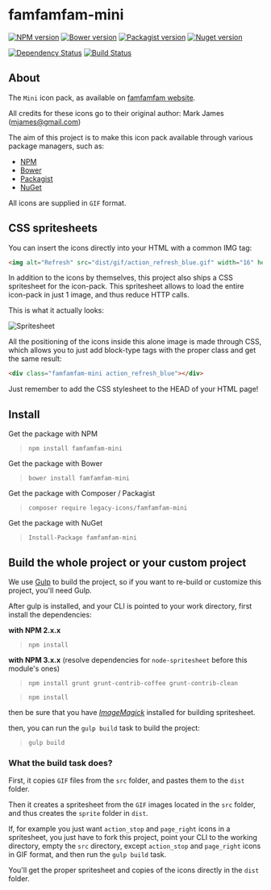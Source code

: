 # famfamfam-mini

[![NPM version](https://img.shields.io/npm/v/famfamfam-mini.svg)](https://www.npmjs.org/package/famfamfam-mini)
[![Bower version](https://img.shields.io/bower/v/famfamfam-mini.svg)](http://bower.io/search/?q=famfamfam-mini)
[![Packagist version](https://img.shields.io/packagist/v/legacy-icons/famfamfam-mini.svg)](https://packagist.org/packages/legacy-icons/famfamfam-mini)
[![Nuget version](https://img.shields.io/nuget/v/famfamfam-mini.svg)](https://www.nuget.org/packages/famfamfam-mini/)

[![Dependency Status](https://img.shields.io/david/dev/legacy-icons/famfamfam-mini.svg)](https://david-dm.org/legacy-icons/famfamfam-mini)
[![Build Status](https://img.shields.io/travis/legacy-icons/famfamfam-mini.svg)](https://travis-ci.org/legacy-icons/famfamfam-mini)




## About

The `Mini` icon pack, as available on [famfamfam website](http://www.famfamfam.com/lab/icons/mini/).

All credits for these icons go to their original author: Mark James (mjames@gmail.com)

The aim of this project is to make this icon pack available through various package managers, such as:

- [NPM](https://npmjs.org)
- [Bower](http://bower.io)
- [Packagist](https://packagist.org)
- [NuGet](https://www.nuget.org)


All icons are supplied in `GIF` format.


## CSS spritesheets

You can insert the icons directly into your HTML with a common IMG tag:

```html
<img alt="Refresh" src="dist/gif/action_refresh_blue.gif" width="16" height="16">
```


In addition to the icons by themselves, this project also ships a CSS spritesheet for the icon-pack. This spritesheet allows to load the entire icon-pack in just 1 image, and thus reduce HTTP calls.

This is what it actually looks:

![Spritesheet](https://raw.githubusercontent.com/legacy-icons/famfamfam-mini/master/dist/sprite/famfamfam-mini.png)


All the positioning of the icons inside this alone image is made through CSS, which allows you to just add block-type tags with the proper class and get the same result:

```html
<div class="famfamfam-mini action_refresh_blue"></div>
```

Just remember to add the CSS stylesheet to the HEAD of your HTML page!


## Install

Get the package with NPM

> `npm install famfamfam-mini`


Get the package with Bower

> `bower install famfamfam-mini`


Get the package with Composer / Packagist

> `composer require legacy-icons/famfamfam-mini`


Get the package with NuGet

> `Install-Package famfamfam-mini`


## Build the whole project or your custom project

We use [Gulp](http://gulpjs.com/) to build the project, so if you want to re-build or customize this project, you'll need Gulp.

After gulp is installed, and your CLI is pointed to your work directory, first install the dependencies:

**with NPM 2.x.x**

> `npm install`

**with NPM 3.x.x** (resolve dependencies for `node-spritesheet` before this module's ones)

> `npm install grunt grunt-contrib-coffee grunt-contrib-clean`

> `npm install`

then be sure that you have *[ImageMagick](http://www.imagemagick.org/script/binary-releases.php)* installed for building spritesheet.

then, you can run the `gulp build` task to build the project:

> `gulp build`


### What the build task does?

First, it copies `GIF` files from the `src` folder, and pastes them to the `dist` folder.

Then it creates a spritesheet from the `GIF` images located in the `src` folder, and thus creates the `sprite` folder in `dist`.

If, for example you just want `action_stop` and `page_right` icons in a spritesheet, you just have to fork this project, point your CLI to the working directory, 
empty the `src` directory, except `action_stop` and `page_right` icons in GIF format, and then run the `gulp build` task.

You'll get the proper spritesheet and copies of the icons directly in the `dist` folder.
